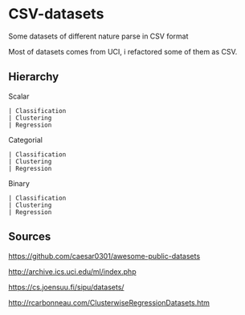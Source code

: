 # CSV-datasets
Some datasets of different nature parse in CSV format


Most of datasets comes from UCI, i refactored some of them as CSV.


## Hierarchy

Scalar	

	| Classification
	| Clustering
	| Regression

Categorial

	| Classification
	| Clustering
	| Regression

Binary

	| Classification
	| Clustering
	| Regression


## Sources
https://github.com/caesar0301/awesome-public-datasets

http://archive.ics.uci.edu/ml/index.php

https://cs.joensuu.fi/sipu/datasets/

http://rcarbonneau.com/ClusterwiseRegressionDatasets.htm
